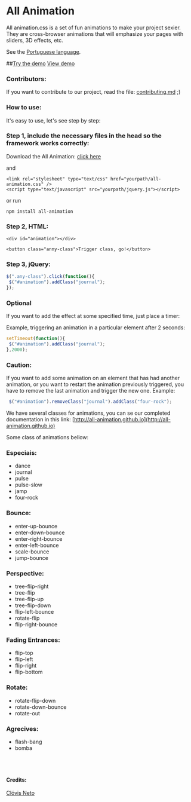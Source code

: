 All Animation
=============

All animation.css is a set of fun animations to make your project sexier.
They are cross-browser animations that will emphasize your pages with sliders, 3D effects, etc.

See the <a href="https://github.com/all-animation/all-animation/blob/master/readme-portuguese.md">Portuguese language</a>.

##[Try the demo](http://clovisdasilvaneto.github.io/all-animation/)
<a href="http://clovisdasilvaneto.github.io/all-animation/">View demo</a>


### Contributors:
If you want to contribute to our project, read the file: <a href="contributing.md">contributing.md</a> ;)

### How to use:

It's easy to use, let's see step by step:

### Step 1, include the necessary files in the head so the framework works correctly:

Download the All Animation: <a href="https://github.com/clovisdasilvaneto/all-animation/archive/v2.1.2.zip" target="_blank">click here</a>

and
```
<link rel="stylesheet" type="text/css" href="yourpath/all-animation.css" />
<script type="text/javascript" src="yourpath/jquery.js"></script>

```
or run
```
npm install all-animation

```


### Step 2, HTML:

```
<div id="animation"></div>

<button class="anny-class">Trigger class, go!</button>

```

### Step 3, jQuery:

```js
$(".any-class").click(function(){
 $("#animation").addClass("journal");
});
```

### Optional

If you want to add the effect at some specified time, just place a timer:

Example, triggering an animation in a particular element after 2 seconds:

```js
setTimeout(function(){
 $("#animation").addClass("journal");
},2000);
```

### Caution:

If you want to add some animation on an element that has had another animation, or you want to restart the animation previously triggered, you have to remove the last animation and trigger the new one. Example:


```js
 $("#animation").removeClass("journal").addClass("four-rock");
```

We have several classes for animations, you can se our completed documentation in this link: [http://all-animation.github.io](http://all-animation.github.io)

Some class of animations bellow:

### Especiais:

<ul>
 <li>dance</li>
 <li>journal</li>
 <li>pulse</li>
 <li>pulse-slow</li>
 <li>jamp</li>
 <li>four-rock</li>
</ul>

### Bounce:
<ul>
 <li>enter-up-bounce </li>
 <li>enter-down-bounce</li>
 <li>enter-right-bounce </li>
 <li>enter-left-bounce</li>
 <li>scale-bounce</li>
 <li>jump-bounce</li>
</ul>

### Perspective:
<ul>
 <li>tree-flip-right</li>
 <li>tree-flip</li>
 <li>tree-flip-up</li>
 <li>tree-flip-down</li>
 <li>flip-left-bounce</li>
 <li>rotate-flip</li>
 <li>flip-right-bounce</li>
</ul>

### Fading Entrances:
<ul>
 <li>flip-top</li>
 <li>flip-left</li>
 <li>flip-right</li>
 <li>flip-bottom</li>
</ul>

### Rotate:
<ul>
 <li>rotate-flip-down</li>
 <li>rotate-down-bounce</li>
 <li>rotate-out</li>
</ul>

### Agrecives:
<ul>
 <li>flash-bang</li>
 <li>bomba</li>
</ul>

<br>
<br>

#### Credits:

<a href="http://clovisdasilvaneto.github.io" target="_blank">Clóvis Neto</a>
